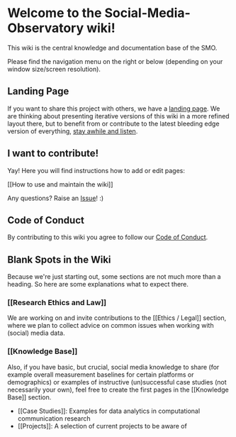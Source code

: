# Welcome to the Social-Media-Observatory wiki!

This wiki is the central knowledge and documentation base of the SMO. 

Please find the navigation menu on the right or below (depending on your window size/screen resolution).

## Landing Page

If you want to share this project with others, we have a [landing page](https://leibniz-hbi.github.io/SMO/about). We are thinking about presenting iterative versions of this wiki in a more refined layout there, but to benefit from or contribute to the latest bleeding edge version of everything, [stay awhile and listen](https://www.youtube.com/watch?v=tAVVy_x3Erg).

## I want to contribute!

Yay! Here you will find instructions how to add or edit pages:

[[How to use and maintain the wiki]]

Any questions? Raise an [Issue](https://github.com/Leibniz-HBI/Social-Media-Observatory/issues)! :)

## Code of Conduct

By contributing to this wiki you agree to follow our [Code of Conduct](https://github.com/Leibniz-HBI/Social-Media-Observatory/blob/master/CODE_OF_CONDUCT.md).

## Blank Spots in the Wiki

Because we're just starting out, some sections are not much more than a heading. So here are some explanations what to expect there.

### [[Research Ethics and Law]]

We are working on and invite contributions to the [[Ethics / Legal]] section, where we plan to collect advice on common issues when working with (social) media data.

### [[Knowledge Base]]

Also, if you have basic, but crucial, social media knowledge to share (for example overall measurement baselines for certain platforms or demographics) or examples of instructive (un)successful case studies (not necessarily your own), feel free to create the first pages in the [[Knowledge Base]] section.
* [[Case Studies]]: Examples for data analytics in computational communication research
* [[Projects]]: A selection of current projects to be aware of